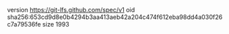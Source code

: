 version https://git-lfs.github.com/spec/v1
oid sha256:653cd9d8e0b4294b3aa413aeb42a204c474f612eba98dd4a030f26c7a79536fe
size 1993
